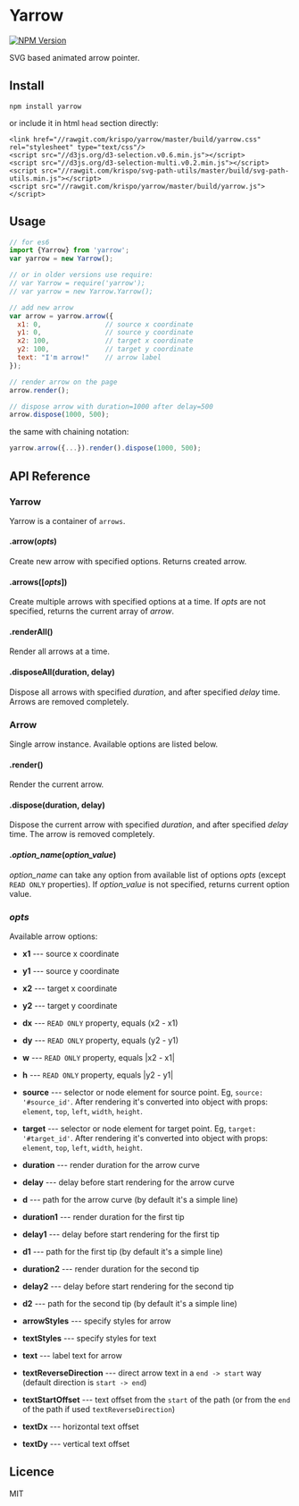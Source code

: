 # Yarrow

[![NPM Version](http://img.shields.io/npm/v/yarrow.svg?style=flat)](https://www.npmjs.org/package/yarrow)

SVG based animated arrow pointer. 

## Install

    npm install yarrow

or include it in html `head` section directly:

    <link href="//rawgit.com/krispo/yarrow/master/build/yarrow.css" rel="stylesheet" type="text/css"/>
    <script src="//d3js.org/d3-selection.v0.6.min.js"></script>
    <script src="//d3js.org/d3-selection-multi.v0.2.min.js"></script>
    <script src="//rawgit.com/krispo/svg-path-utils/master/build/svg-path-utils.min.js"></script>
    <script src="//rawgit.com/krispo/yarrow/master/build/yarrow.js"></script>
  
## Usage

```js
// for es6
import {Yarrow} from 'yarrow';
var yarrow = new Yarrow();

// or in older versions use require:
// var Yarrow = require('yarrow');
// var yarrow = new Yarrow.Yarrow(); 

// add new arrow
var arrow = yarrow.arrow({
  x1: 0,                // source x coordinate
  y1: 0,                // source y coordinate
  x2: 100,              // target x coordinate
  y2: 100,              // target y coordinate
  text: "I'm arrow!"    // arrow label    
});

// render arrow on the page
arrow.render();

// dispose arrow with duration=1000 after delay=500
arrow.dispose(1000, 500);
```   

the same with chaining notation:

```js
yarrow.arrow({...}).render().dispose(1000, 500);
```

## API Reference

### Yarrow
Yarrow is a container of `arrows`.

#### .arrow(*opts*)
Create new arrow with specified options. Returns created arrow.

#### .arrows([*opts*])
Create multiple arrows with specified options at a time. If *opts* are not specified, returns the current array of *arrow*.  

#### .renderAll()
Render all arrows at a time.

#### .disposeAll(duration, delay)
Dispose all arrows with specified *duration*, and after specified *delay* time. Arrows are removed completely.

### Arrow
Single arrow instance. Available options are listed below.

#### .render()
Render the current arrow.

#### .dispose(duration, delay)
Dispose the current arrow with specified *duration*, and after specified *delay* time. The arrow is removed completely.

#### .*option_name*(*option_value*)
*option_name* can take any option from available list of options *opts* (except `READ ONLY` properties). If *option_value* is not specified, returns current option value.

### *opts*
Available arrow options:

* **x1** --- source x coordinate
* **y1** --- source y coordinate
* **x2** --- target x coordinate
* **y2** --- target y coordinate

* **dx** --- `READ ONLY` property, equals (x2 - x1)
* **dy** --- `READ ONLY` property, equals (y2 - y1)
* **w** --- `READ ONLY` property, equals |x2 - x1|
* **h** --- `READ ONLY` property, equals |y2 - y1|

* **source** --- selector or node element for source point. Eg, `source: '#source_id'`. After rendering it's converted into object with props: `element`, `top`, `left`, `width`, `height`.  
* **target** --- selector or node element for target point. Eg, `target: '#target_id'`. After rendering it's converted into object with props: `element`, `top`, `left`, `width`, `height`.
    
* **duration** --- render duration for the arrow curve
* **delay** --- delay before start rendering for the arrow curve
* **d** --- path for the arrow curve (by default it's a simple line) 
    
* **duration1** --- render duration for the first tip
* **delay1** --- delay before start rendering for the first tip
* **d1** --- path for the first tip (by default it's a simple line) 
        
* **duration2** --- render duration for the second tip
* **delay2** --- delay before start rendering for the second tip
* **d2** --- path for the second tip (by default it's a simple line) 
           
* **arrowStyles** --- specify styles for arrow
* **textStyles** --- specify styles for text
    
* **text** --- label text for arrow
* **textReverseDirection** --- direct arrow text in a `end -> start` way (default direction is `start -> end`) 
* **textStartOffset** --- text offset from the `start` of the path (or from the `end` of the path if used `textReverseDirection`)
* **textDx** --- horizontal text offset
* **textDy** --- vertical text offset

## Licence
MIT
